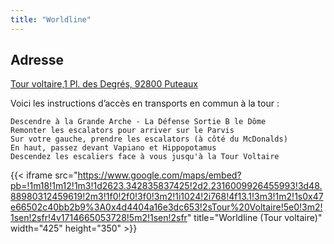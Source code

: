 ```yaml
---
title: "Worldline"
---
```


## Adresse

[Tour voltaire,1 Pl. des Degrés, 92800 Puteaux](https://maps.app.goo.gl/PXoXrB81odpLwUyi8)

Voici les instructions d’accès en transports en commun à la tour :

    Descendre à la Grande Arche - La Défense Sortie B le Dôme
    Remonter les escalators pour arriver sur le Parvis
    Sur votre gauche, prendre les escalators (à côté du McDonalds)
    En haut, passez devant Vapiano et Hippopotamus
    Descendez les escaliers face à vous jusqu'à la Tour Voltaire

{{< iframe src="https://www.google.com/maps/embed?pb=!1m18!1m12!1m3!1d2623.342835837425!2d2.2316009926455993!3d48.88980312459619!2m3!1f0!2f0!3f0!3m2!1i1024!2i768!4f13.1!3m3!1m2!1s0x47e66502c40bb2b9%3A0x4d4404a16e3dc653!2sTour%20Voltaire!5e0!3m2!1sen!2sfr!4v1714665053728!5m2!1sen!2sfr" title="Worldline (Tour voltaire)" width="425" height="350" >}}
